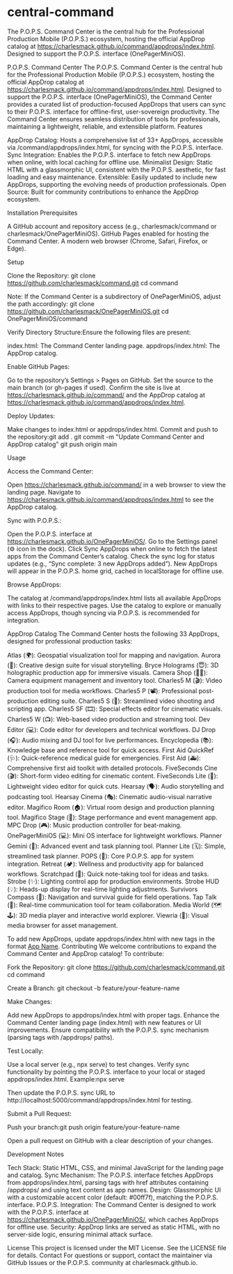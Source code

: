 # central-command
The P.O.P.S. Command Center is the central hub for the Professional Production Mobile (P.O.P.S.) ecosystem, hosting the official AppDrop catalog at https://charlesmack.github.io/command/appdrops/index.html. Designed to support the P.O.P.S. interface (OnePagerMiniOS).

P.O.P.S. Command Center
The P.O.P.S. Command Center is the central hub for the Professional Production Mobile (P.O.P.S.) ecosystem, hosting the official AppDrop catalog at https://charlesmack.github.io/command/appdrops/index.html. Designed to support the P.O.P.S. interface (OnePagerMiniOS), the Command Center provides a curated list of production-focused AppDrops that users can sync to their P.O.P.S. interface for offline-first, user-sovereign productivity. The Command Center ensures seamless distribution of tools for professionals, maintaining a lightweight, reliable, and extensible platform.
Features

AppDrop Catalog: Hosts a comprehensive list of 33+ AppDrops, accessible via /command/appdrops/index.html, for syncing with the P.O.P.S. interface.
Sync Integration: Enables the P.O.P.S. interface to fetch new AppDrops when online, with local caching for offline use.
Minimalist Design: Static HTML with a glassmorphic UI, consistent with the P.O.P.S. aesthetic, for fast loading and easy maintenance.
Extensible: Easily updated to include new AppDrops, supporting the evolving needs of production professionals.
Open Source: Built for community contributions to enhance the AppDrop ecosystem.

Installation
Prerequisites

A GitHub account and repository access (e.g., charlesmack/command or charlesmack/OnePagerMiniOS).
GitHub Pages enabled for hosting the Command Center.
A modern web browser (Chrome, Safari, Firefox, or Edge).

Setup

Clone the Repository:
git clone https://github.com/charlesmack/command.git
cd command

Note: If the Command Center is a subdirectory of OnePagerMiniOS, adjust the path accordingly:
git clone https://github.com/charlesmack/OnePagerMiniOS.git
cd OnePagerMiniOS/command


Verify Directory Structure:Ensure the following files are present:

index.html: The Command Center landing page.
appdrops/index.html: The AppDrop catalog.


Enable GitHub Pages:

Go to the repository’s Settings > Pages on GitHub.
Set the source to the main branch (or gh-pages if used).
Confirm the site is live at https://charlesmack.github.io/command/ and the AppDrop catalog at https://charlesmack.github.io/command/appdrops/index.html.


Deploy Updates:

Make changes to index.html or appdrops/index.html.
Commit and push to the repository:git add .
git commit -m "Update Command Center and AppDrop catalog"
git push origin main





Usage

Access the Command Center:

Open https://charlesmack.github.io/command/ in a web browser to view the landing page.
Navigate to https://charlesmack.github.io/command/appdrops/index.html to see the AppDrop catalog.


Sync with P.O.P.S.:

Open the P.O.P.S. interface at https://charlesmack.github.io/OnePagerMiniOS/.
Go to the Settings panel (⚙️ icon in the dock).
Click Sync AppDrops when online to fetch the latest apps from the Command Center’s catalog.
Check the sync log for status updates (e.g., “Sync complete: 3 new AppDrops added”).
New AppDrops will appear in the P.O.P.S. home grid, cached in localStorage for offline use.


Browse AppDrops:

The catalog at /command/appdrops/index.html lists all available AppDrops with links to their respective pages.
Use the catalog to explore or manually access AppDrops, though syncing via P.O.P.S. is recommended for integration.



AppDrop Catalog
The Command Center hosts the following 33 AppDrops, designed for professional production tasks:

Atlas (🌍): Geospatial visualization tool for mapping and navigation.
Aurora (🌌): Creative design suite for visual storytelling.
Bryce Holograms (😇): 3D holographic production app for immersive visuals.
Camera Shop (🎥🏪): Camera equipment management and inventory tool.
Charles5 M (🎬): Video production tool for media workflows.
Charles5 P (📽️): Professional post-production editing suite.
Charles5 S (🎥): Streamlined video shooting and scripting app.
Charles5 SF (🎞️): Special effects editor for cinematic visuals.
Charles5 W (📺): Web-based video production and streaming tool.
Dev Editor (💻): Code editor for developers and technical workflows.
DJ Drop (🎧): Audio mixing and DJ tool for live performances.
Encyclopedia (📚): Knowledge base and reference tool for quick access.
First Aid QuickRef (🩺): Quick-reference medical guide for emergencies.
First Aid (🚑): Comprehensive first aid toolkit with detailed protocols.
FiveSeconds Cine (🎬): Short-form video editing for cinematic content.
FiveSeconds Lite (🎥): Lightweight video editor for quick cuts.
Hearsay (🗣️): Audio storytelling and podcasting tool.
Hearsay Cinema (🎭): Cinematic audio-visual narrative editor.
Magifico Room (🏠): Virtual room design and production planning tool.
Magifico Stage (🎤): Stage performance and event management app.
MPC Drop (🎮): Music production controller for beat-making.
OnePagerMiniOS (💻): Mini OS interface for lightweight workflows.
Planner Gemini (📅): Advanced event and task planning tool.
Planner Lite (🗓️): Simple, streamlined task planner.
POPS (🌟): Core P.O.P.S. app for system integration.
Retreat (🏕️): Wellness and productivity app for balanced workflows.
Scratchpad (📝): Quick note-taking tool for ideas and tasks.
Strobe (✨): Lighting control app for production environments.
Strobe HUD (💡): Heads-up display for real-time lighting adjustments.
Survivors Compass (🧭): Navigation and survival guide for field operations.
Tap Talk (💬): Real-time communication tool for team collaboration.
Media World (🗺🕹): 3D media player and interactive world explorer.
Viewria (👀): Visual media browser for asset management.

To add new AppDrops, update appdrops/index.html with new <a> tags in the format <a href="/path/to/appdrop/index.html">App Name</a>.
Contributing
We welcome contributions to expand the Command Center and AppDrop catalog! To contribute:

Fork the Repository:
git clone https://github.com/charlesmack/command.git
cd command


Create a Branch:
git checkout -b feature/your-feature-name


Make Changes:

Add new AppDrops to appdrops/index.html with proper <a> tags.
Enhance the Command Center landing page (index.html) with new features or UI improvements.
Ensure compatibility with the P.O.P.S. sync mechanism (parsing <a> tags with /appdrops/ paths).


Test Locally:

Use a local server (e.g., npx serve) to test changes.
Verify sync functionality by pointing the P.O.P.S. interface to your local or staged appdrops/index.html.
Example:npx serve

Then update the P.O.P.S. sync URL to http://localhost:5000/command/appdrops/index.html for testing.


Submit a Pull Request:

Push your branch:git push origin feature/your-feature-name


Open a pull request on GitHub with a clear description of your changes.



Development Notes

Tech Stack: Static HTML, CSS, and minimal JavaScript for the landing page and catalog.
Sync Mechanism: The P.O.P.S. interface fetches AppDrops from appdrops/index.html, parsing <a> tags with href attributes containing /appdrops/ and using text content as app names.
Design: Glassmorphic UI with a customizable accent color (default: #00ff7f), matching the P.O.P.S. interface.
P.O.P.S. Integration: The Command Center is designed to work with the P.O.P.S. interface at https://charlesmack.github.io/OnePagerMiniOS/, which caches AppDrops for offline use.
Security: AppDrop links are served as static HTML, with no server-side logic, ensuring minimal attack surface.

License
This project is licensed under the MIT License. See the LICENSE file for details.
Contact
For questions or support, contact the maintainer via GitHub Issues or the P.O.P.S. community at charlesmack.github.io.
